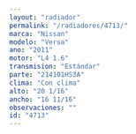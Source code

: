 ```yaml
---
layout: "radiador"
permalink: "/radiadores/4713/"
marca: "Nissan"
modelo: "Versa"
ano: "2011"
motor: "L4 1.6"
transmision: "Estándar"
parte: "214101HS3A"
clima: "Con clima"
alto: "20 1/16"
ancho: "16 11/16"
observaciones: ""
id: "4713"
---
```


